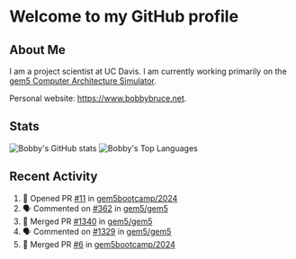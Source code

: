 # Welcome to my GitHub profile

## About Me

I am a project scientist at UC Davis. I am currently working primarily on the [gem5 Computer Architecture Simulator](https://github.com/gem5).

Personal website: <https://www.bobbybruce.net>.

## Stats

![Bobby's GitHub stats](https://github-readme-stats.vercel.app/api?username=bobbyrbruce&show_icons=true&theme=responsive&include_all_commits=true&count_private=true&show=reviews&disable_animations=true)
![Bobby's Top Languages ](https://github-readme-stats.vercel.app/api/top-langs/?username=bobbyrbruce&layout=compact&theme=responsive&count_private=true&langs_count=10&disable_animations=true)

## Recent Activity

<!--START_SECTION:activity-->
1. 💪 Opened PR [#11](https://github.com/gem5bootcamp/2024/pull/11) in [gem5bootcamp/2024](https://github.com/gem5bootcamp/2024)
2. 🗣 Commented on [#362](https://github.com/gem5/gem5/pull/362#issuecomment-2227583748) in [gem5/gem5](https://github.com/gem5/gem5)
3. 🎉 Merged PR [#1340](https://github.com/gem5/gem5/pull/1340) in [gem5/gem5](https://github.com/gem5/gem5)
4. 🗣 Commented on [#1329](https://github.com/gem5/gem5/pull/1329#issuecomment-2221956918) in [gem5/gem5](https://github.com/gem5/gem5)
5. 🎉 Merged PR [#6](https://github.com/gem5bootcamp/2024/pull/6) in [gem5bootcamp/2024](https://github.com/gem5bootcamp/2024)
<!--END_SECTION:activity-->
